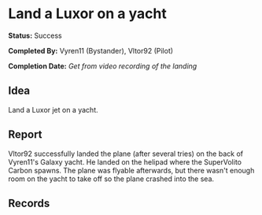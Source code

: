 # Land a Luxor on a yacht

**Status:** <span class="status success">Success</span>

**Completed By:** <span>Vyren11</span> (Bystander), <span>Vltor92</span> (Pilot)

**Completion Date:** *Get from video recording of the landing*

## Idea
Land a Luxor jet on a yacht. 

## Report
<span>Vltor92</span> successfully landed the plane (after several tries) on the back of <span>Vyren11</span>'s Galaxy yacht. He landed on the helipad where the SuperVolito Carbon spawns. The plane was flyable afterwards, but there wasn't enough room on the yacht to take off so the plane crashed into the sea. 

## Records

